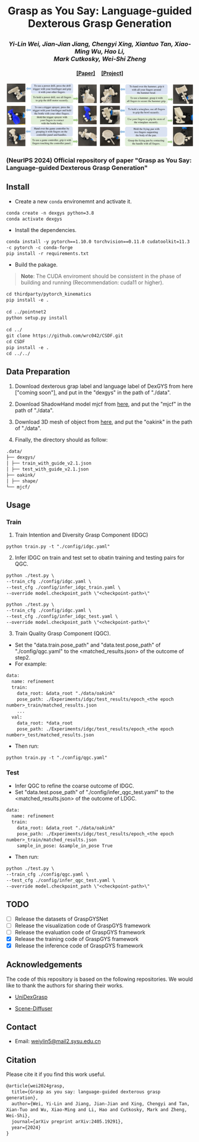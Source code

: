# <p align="center">Grasp as You Say: Language-guided Dexterous Grasp Generation</p>

### <p align="center">*Yi-Lin Wei, Jian-Jian Jiang, Chengyi Xing, Xiantuo Tan, Xiao-Ming Wu, Hao Li, <br> Mark Cutkosky, Wei-Shi Zheng*</p>

#### <p align="center">[[Paper]](https://arxiv.org/abs/2405.19291) &nbsp;&nbsp;&nbsp; [[Project]](https://isee-laboratory.github.io/DexGYS/) </p>

![-](assets/realword_vis.png)
### (NeurIPS 2024) Official repository of paper "Grasp as You Say: Language-guided Dexterous Grasp Generation" 


## Install
- Create a new `conda` environemnt and activate it.
```
conda create -n dexgys python=3.8
conda activate dexgys
```
- Install the dependencies.
```
conda install -y pytorch==1.10.0 torchvision==0.11.0 cudatoolkit=11.3 -c pytorch -c conda-forge
pip install -r requirements.txt
```
- Build the pakage. 
> **Note**: The CUDA enviroment should be consistent in the phase of building and running (Recommendation: cuda11 or higher).
```
cd thirdparty/pytorch_kinematics
pip install -e .

cd ../pointnet2
python setup.py install 

cd ../
git clone https://github.com/wrc042/CSDF.git
cd CSDF
pip install -e .
cd ../../
```

## Data Preparation
1. Download dexterous grap label and language label of DexGYS from here ["coming soon"], and put in the "dexgys" in the path of "./data".

2. Download ShadowHand model mjcf from [here](https://mirrors.pku.edu.cn/dl-release/UniDexGrasp_CVPR2023/), and put the "mjcf" in the path of "./data".

3. Download 3D mesh of object from [here](https://oakink.net/), and put the "oakink" in the path of "./data".

4. Finally, the directory should as follow:
```
.data/
├── dexgys/ 
│ ├── train_with_guide_v2.1.json
│ ├── test_with_guide_v2.1.json 
├── oakink/ 
│ ├── shape/
└── mjcf/
```

## Usage
### Train 
1. Train Intention and Diversity Grasp Component (IDGC)
```
python train.py -t "./config/idgc.yaml"
```
2. Infer IDGC on train and test set to obatin training and testing pairs for QGC. 
```
python ./test.py \
--train_cfg ./config/idgc.yaml \
--test_cfg ./config/infer_idgc_train.yaml \
--override model.checkpoint_path \"<checkpoint-path>\"
```
```
python ./test.py \
--train_cfg ./config/idgc.yaml \
--test_cfg ./config/infer_idgc_test.yaml \
--override model.checkpoint_path \"<checkpoint-path>\"
```


3. Train Quality Grasp Component (QGC).

- Set the "data.train.pose_path" and "data.test.pose_path" of "./config/qgc.yaml" to the <matched_results.json> of the outcome of step2.
- For example: 
```
data:
  name: refinement
  train:
    data_root: &data_root "./data/oakink"
    pose_path: ./Experiments/idgc/test_results/epoch_<the epoch number>_train/matched_results.json
    ...
  val:
    data_root: *data_root
    pose_path: ./Experiments/idgc/test_results/epoch_<the epoch number>_test/matched_results.json
```
- Then run:
```
python train.py -t "./config/qgc.yaml"
```

### Test
- Infer QGC to refine the coarse outcome of IDGC. 
- Set "data.test.pose_path" of "./config/infer_qgc_test.yaml" to the <matched_results.json> of the outcome of LDGC.
```
data:
  name: refinement
  train:
    data_root: &data_root "./data/oakink"
    pose_path: ./Experiments/idgc/test_results/epoch_<the epoch number>_train/matched_results.json
    sample_in_pose: &sample_in_pose True
```
- Then run:
```
python ./test.py \
--train_cfg ./config/qgc.yaml \
--test_cfg ./config/infer_qgc_test.yaml \
--override model.checkpoint_path \"<checkpoint-path>\"
```

## TODO
- [ ] Release the datasets of GraspGYSNet
- [ ] Release the visualization code of GraspGYS framework
- [ ] Release the evaluation code of GraspGYS framework
- [x] Release the training code of GraspGYS framework
- [x] Release the inference code of GraspGYS framework

## Acknowledgements

The code of this repository is based on the following repositories. We would like to thank the authors for sharing their works.

- [UniDexGrasp](https://github.com/PKU-EPIC/UniDexGrasp)

- [Scene-Diffuser](https://github.com/scenediffuser/Scene-Diffuser)

## Contact
- Email: weiylin5@mail2.sysu.edu.cn

## Citation
Please cite it if you find this work useful.
```
@article{wei2024grasp,
  title={Grasp as you say: language-guided dexterous grasp generation},
  author={Wei, Yi-Lin and Jiang, Jian-Jian and Xing, Chengyi and Tan, Xian-Tuo and Wu, Xiao-Ming and Li, Hao and Cutkosky, Mark and Zheng, Wei-Shi},
  journal={arXiv preprint arXiv:2405.19291},
  year={2024}
}
```
